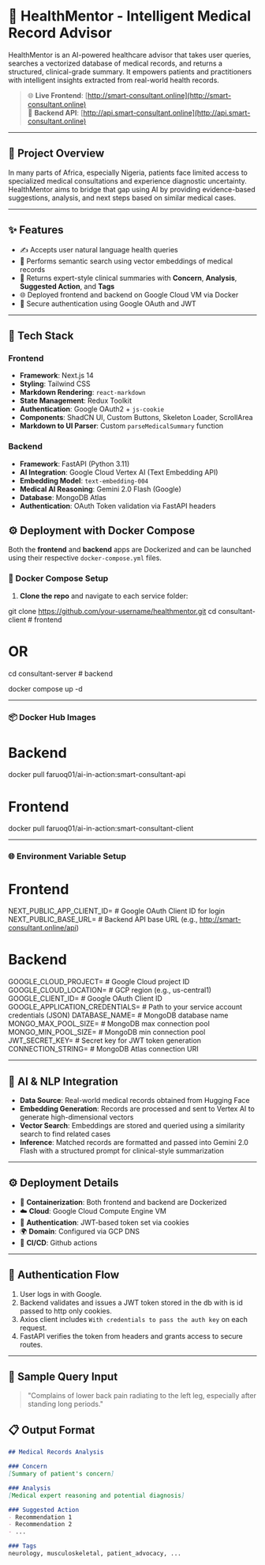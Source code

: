 # 🧠 HealthMentor - Intelligent Medical Record Advisor

HealthMentor is an AI-powered healthcare advisor that takes user queries, searches a vectorized database of medical records, and returns a structured, clinical-grade summary. It empowers patients and practitioners with intelligent insights extracted from real-world health records.

> 🌐 **Live Frontend**: [http://smart-consultant.online](http://smart-consultant.online)  
> 🔗 **Backend API**: [http://api.smart-consultant.online](http://api.smart-consultant.online)

---

## 🚀 Project Overview

In many parts of Africa, especially Nigeria, patients face limited access to specialized medical consultations and experience diagnostic uncertainty. HealthMentor aims to bridge that gap using AI by providing evidence-based suggestions, analysis, and next steps based on similar medical cases.

---

## ✨ Features

- ✍️ Accepts user natural language health queries
- 🧬 Performs semantic search using vector embeddings of medical records
- 📄 Returns expert-style clinical summaries with **Concern**, **Analysis**, **Suggested Action**, and **Tags**
- 🌐 Deployed frontend and backend on Google Cloud VM via Docker
- 🔐 Secure authentication using Google OAuth and JWT

---

## 🧱 Tech Stack

### Frontend
- **Framework**: Next.js 14
- **Styling**: Tailwind CSS
- **Markdown Rendering**: `react-markdown`
- **State Management**: Redux Toolkit
- **Authentication**: Google OAuth2 + `js-cookie`
- **Components**: ShadCN UI, Custom Buttons, Skeleton Loader, ScrollArea
- **Markdown to UI Parser**: Custom `parseMedicalSummary` function

### Backend
- **Framework**: FastAPI (Python 3.11)
- **AI Integration**: Google Cloud Vertex AI (Text Embedding API)
- **Embedding Model**: `text-embedding-004`
- **Medical AI Reasoning**: Gemini 2.0 Flash (Google)
- **Database**: MongoDB Atlas
- **Authentication**: OAuth Token validation via FastAPI headers

## ⚙️ Deployment with Docker Compose

Both the **frontend** and **backend** apps are Dockerized and can be launched using their respective `docker-compose.yml` files.

### 🐳 Docker Compose Setup

1. **Clone the repo** and navigate to each service folder:


git clone https://github.com/your-username/healthmentor.git
cd consultant-client   # frontend
# OR
cd consultant-server   # backend

docker compose up -d

---

### 📦 Docker Hub Images

# Backend
docker pull faruoq01/ai-in-action:smart-consultant-api

# Frontend
docker pull faruoq01/ai-in-action:smart-consultant-client

---

### 🌐 Environment Variable Setup

# Frontend

NEXT_PUBLIC_APP_CLIENT_ID=        # Google OAuth Client ID for login
NEXT_PUBLIC_BASE_URL=            # Backend API base URL (e.g., http://smart-consultant.online/api)

# Backend

GOOGLE_CLOUD_PROJECT=            # Google Cloud project ID
GOOGLE_CLOUD_LOCATION=           # GCP region (e.g., us-central1)
GOOGLE_CLIENT_ID=                # Google OAuth Client ID
GOOGLE_APPLICATION_CREDENTIALS=  # Path to your service account credentials (JSON)
DATABASE_NAME=                   # MongoDB database name
MONGO_MAX_POOL_SIZE=             # MongoDB max connection pool
MONGO_MIN_POOL_SIZE=             # MongoDB min connection pool
JWT_SECRET_KEY=                  # Secret key for JWT token generation
CONNECTION_STRING=               # MongoDB Atlas connection URI

---

## 🧠 AI & NLP Integration

- **Data Source**: Real-world medical records obtained from Hugging Face
- **Embedding Generation**: Records are processed and sent to Vertex AI to generate high-dimensional vectors
- **Vector Search**: Embeddings are stored and queried using a similarity search to find related cases
- **Inference**: Matched records are formatted and passed into Gemini 2.0 Flash with a structured prompt for clinical-style summarization

---

## ⚙️ Deployment Details

- 🔧 **Containerization**: Both frontend and backend are Dockerized
- ☁️ **Cloud**: Google Cloud Compute Engine VM
- 🔐 **Authentication**: JWT-based token set via cookies
- 🌍 **Domain**: Configured via GCP DNS
- 🔁 **CI/CD**: Github actions

---

## 🔐 Authentication Flow

1. User logs in with Google.
2. Backend validates and issues a JWT token stored in the db with is id passed to http only cookies.
3. Axios client includes `With credentials to pass the auth key` on each request.
4. FastAPI verifies the token from headers and grants access to secure routes.

---

## 🧪 Sample Query Input

> "Complains of lower back pain radiating to the left leg, especially after standing long periods."

## 📋 Output Format

```markdown
## Medical Records Analysis

### Concern
[Summary of patient's concern]

### Analysis
[Medical expert reasoning and potential diagnosis]

### Suggested Action
- Recommendation 1
- Recommendation 2
- ...

### Tags
neurology, musculoskeletal, patient_advocacy, ...


